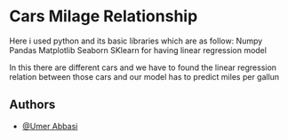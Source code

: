 
# Cars Milage Relationship

Here i used python and its basic libraries which are as follow:
Numpy
Pandas
Matplotlib
Seaborn
SKlearn for having linear regression model

In this there are different cars and we have to found the linear regression relation between those cars and our model has to predict miles per gallun

## Authors

- [@Umer Abbasi](https://www.github.com/umerabbasi658)


